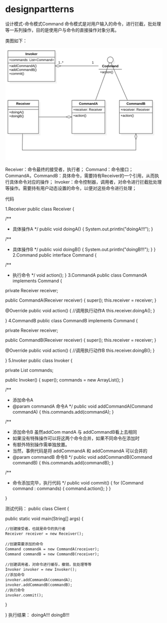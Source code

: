 # designpartterns

设计模式-命令模式Command
命令模式是对用户输入的命令，进行拦截，批处理等一系列操作，目的是使用户与命令的直接操作对象分离。

类图如下：

![avatar](https://github.com/qstu/designpartterns/blob/master/CommandClass.png)

Receiver：命令最终的接受者，执行者；
Command：命令接口；
CommandA，CommandB：具体命令，需要持有Receiver的一个引用，从而执行具体命令对应的操作；
Invoker：命令控制器，调用者，对命令进行拦截批处理等操作。需要持有用户动态设置的命令，以便对这些命令进行处理；

代码

1.Receiver
public class Receiver {
  
  /**
   * 具体操作A
   */
  public void doingA() {
    System.out.println("doingA!!!");
  }

  /**
   * 具体操作B
   */
  public void doingB() {
    System.out.println("doingB!!!");
  }
}
2.Command
public interface Command {

  /**
   * 执行命令
   */
  void action();
}
3.CommandA
public class CommandA implements Command {
  
  private Receiver receiver;

  public CommandA(Receiver receiver) {
    super();
    this.receiver = receiver;
  }

  @Override
  public void action() {
    //调用执行动作A
    this.receiver.doingA();
  }

}
4.CommandB
public class CommandB implements Command {
  
  private Receiver receiver;

  public CommandB(Receiver receiver) {
    super();
    this.receiver = receiver;
  }

  @Override
  public void action() {
    //调用执行动作B
    this.receiver.doingB();
  }

}
5.Invoker
public class Invoker {
  
  private List<Command> commands;
  
  public Invoker() {
    super();
    commands = new ArrayList<Command>();
  }

  /**
   * 添加命令A
   * @param commandA 命令A
   */
  public void addCommandA(Command commandA) {
    this.commands.add(commandA);
  }

  /**
   * 添加命令B 虽然addCom mandA 与 addCommandB看上去相同
   * 如果没有特殊操作可以将这两个命令合并，如果不同命令在添加时
   * 有额外特别操作需单独放置。
   * 当然，事例代码是将 addCommandA 和 addCommandA 可以合并的
   * @param commandB 命令B
   */
  public void addCommandB(Command commandB) {
    this.commands.add(commandB);
  }

  /**
   * 命令添加完毕，执行代码
   */
  public void commit() {
    for (Command command : commands) {
      command.action();
    }
  }

}

测试代码：
public class Client {

  public static void main(String[] args) {
    
    //创建接受者，也就是命令的执行者
    Receiver receiver = new Receiver();
    
    //创建需要添加的命令
    Command commandA = new CommandA(receiver);
    Command commandB = new CommandB(receiver);
    
    //创建调用者，对命令进行缓存，撤销，批处理等等
    Invoker invoker = new Invoker();
    //添加命令
    invoker.addCommandA(commandA);
    invoker.addCommandB(commandB);
    //执行命令
    invoker.commit();
  }

}
执行结果：
doingA!!!
doingB!!!
